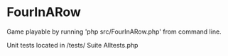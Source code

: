 FourInARow
==========

Game playable by running 'php src/FourInARow.php' from command line.

Unit tests located in /tests/
Suite Alltests.php